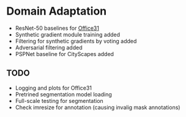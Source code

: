 # Domain Adaptation

- ResNet-50 baselines for [Office31](https://people.eecs.berkeley.edu/~jhoffman/domainadapt/)
- Synthetic gradient module training added
- Filtering for synthetic gradients by voting added
- Adversarial filtering added
- PSPNet baseline for CityScapes added

## TODO

- Logging and plots for Office31
- Pretrined segmentation model loading
- Full-scale testing for segmentation
- Check imresize for annotation (causing invalig mask annotations)
